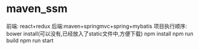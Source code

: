 # maven_ssm
前端: react+redux
后端:maven+springmvc+spring+mybatis
项目执行顺序:
bower install(可以没有,已经放入了static文件中,方便下载)
npm install
npm run build
npm run start











